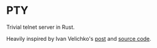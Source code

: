 # PTY

Trivial telnet server in Rust.

Heavily inspired by Ivan Velichko's [post](https://iximiuz.com/en/posts/linux-pty-what-powers-docker-attach-functionality/) and [source code](https://github.com/iximiuz/ptyme/tree/master).
